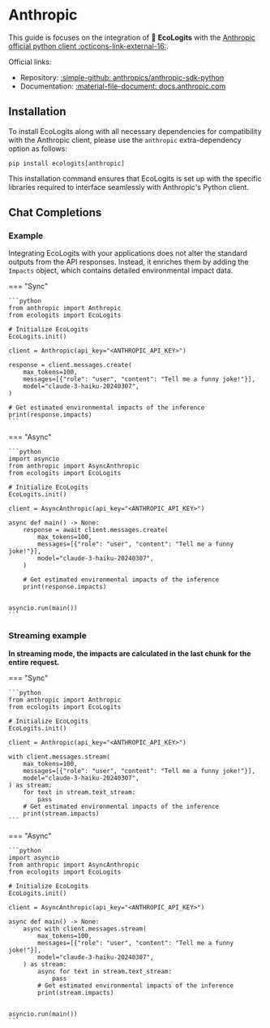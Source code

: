 # Anthropic

This guide is focuses on the integration of :seedling: **EcoLogits** with the [Anthropic official python client :octicons-link-external-16:](https://github.com/anthropics/anthropic-sdk-python).

Official links:

* Repository: [:simple-github: anthropics/anthropic-sdk-python](https://github.com/anthropics/anthropic-sdk-python)
* Documentation: [:material-file-document: docs.anthropic.com](https://docs.anthropic.com)

## Installation

To install EcoLogits along with all necessary dependencies for compatibility with the Anthropic client, please use the `anthropic` extra-dependency option as follows:

```shell
pip install ecologits[anthropic]
```

This installation command ensures that EcoLogits is set up with the specific libraries required to interface seamlessly with Anthropic's Python client.

## Chat Completions

### Example

Integrating EcoLogits with your applications does not alter the standard outputs from the API responses. Instead, it enriches them by adding the `Impacts` object, which contains detailed environmental impact data.

=== "Sync"

    ```python
    from anthropic import Anthropic
    from ecologits import EcoLogits
    
    # Initialize EcoLogits
    EcoLogits.init()
    
    client = Anthropic(api_key="<ANTHROPIC_API_KEY>")
    
    response = client.messages.create(
        max_tokens=100,
        messages=[{"role": "user", "content": "Tell me a funny joke!"}],
        model="claude-3-haiku-20240307",
    )
    
    # Get estimated environmental impacts of the inference
    print(response.impacts)
    ```

=== "Async"

    ```python
    import asyncio
    from anthropic import AsyncAnthropic
    from ecologits import EcoLogits
    
    # Initialize EcoLogits
    EcoLogits.init()
    
    client = AsyncAnthropic(api_key="<ANTHROPIC_API_KEY>")
    
    async def main() -> None:
        response = await client.messages.create(
            max_tokens=100,
            messages=[{"role": "user", "content": "Tell me a funny joke!"}],
            model="claude-3-haiku-20240307",
        )
        
        # Get estimated environmental impacts of the inference
        print(response.impacts)
    
    
    asyncio.run(main())
    ```


### Streaming example

**In streaming mode, the impacts are calculated in the last chunk for the entire request.**

=== "Sync"

    ```python
    from anthropic import Anthropic
    from ecologits import EcoLogits
    
    # Initialize EcoLogits
    EcoLogits.init()
    
    client = Anthropic(api_key="<ANTHROPIC_API_KEY>")
    
    with client.messages.stream(
        max_tokens=100,
        messages=[{"role": "user", "content": "Tell me a funny joke!"}],
        model="claude-3-haiku-20240307",
    ) as stream:
        for text in stream.text_stream:
            pass
        # Get estimated environmental impacts of the inference
        print(stream.impacts)
    ```

=== "Async"

    ```python
    import asyncio
    from anthropic import AsyncAnthropic
    from ecologits import EcoLogits
    
    # Initialize EcoLogits
    EcoLogits.init()
    
    client = AsyncAnthropic(api_key="<ANTHROPIC_API_KEY>")
    
    async def main() -> None:
        async with client.messages.stream(
            max_tokens=100,
            messages=[{"role": "user", "content": "Tell me a funny joke!"}],
            model="claude-3-haiku-20240307",
        ) as stream:
            async for text in stream.text_stream:
                pass
            # Get estimated environmental impacts of the inference
            print(stream.impacts)
    
    
    asyncio.run(main())
    ```

